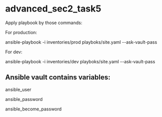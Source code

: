# advanced_sec2_task5
Apply playbook by those commands:

For production:

ansible-playbook -i inventories/prod playboks/site.yaml --ask-vault-pass

For dev:

ansible-playbook -i inventories/dev playboks/site.yaml --ask-vault-pass

Ansible vault contains variables:
---
ansible_user

ansible_password

ansible_become_password
